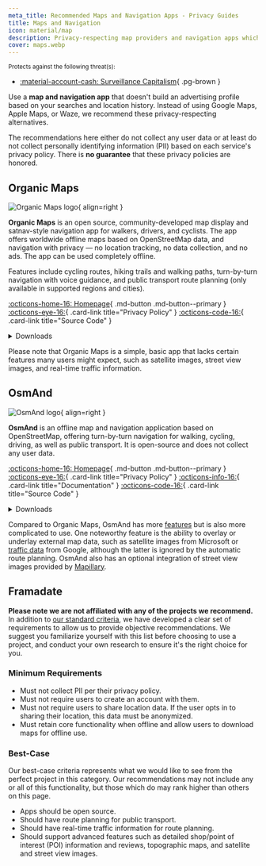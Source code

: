 ```yaml
---
meta_title: Recommended Maps and Navigation Apps - Privacy Guides
title: Maps and Navigation
icon: material/map
description: Privacy-respecting map providers and navigation apps which don't build an advertising profile based on your searches and locations.
cover: maps.webp
---
```


<small>Protects against the following threat(s):</small>

- [:material-account-cash: Surveillance Capitalism](basics/common-threats.md#surveillance-as-a-business-model){ .pg-brown }

Use a **map and navigation app** that doesn't build an advertising profile based on your searches and location history. Instead of using Google Maps, Apple Maps, or Waze, we recommend these privacy-respecting alternatives.

The recommendations here either do not collect any user data or at least do not collect personally identifying information (PII) based on each service's privacy policy. There is **no guarantee** that these privacy policies are honored.

## Organic Maps

<div class="admonition recommendation" markdown>

![Organic Maps logo](assets/img/maps/organic-maps.svg){ align=right }

**Organic Maps** is an open source, community-developed map display and satnav-style navigation app for walkers, drivers, and cyclists. The app offers worldwide offline maps based on OpenStreetMap data, and navigation with privacy — no location tracking, no data collection, and no ads. The app can be used completely offline.

Features include cycling routes, hiking trails and walking paths, turn-by-turn navigation with voice guidance, and public transport route planning (only available in supported regions and cities).

[:octicons-home-16: Homepage](https://organicmaps.app){ .md-button .md-button--primary }
[:octicons-eye-16:](https://organicmaps.app/privacy){ .card-link title="Privacy Policy" }
[:octicons-code-16:](https://github.com/organicmaps/organicmaps){ .card-link title="Source Code" }

<details class="downloads" markdown><summary>Downloads</summary>

- [:simple-github: GitHub](https://github.com/organicmaps/organicmaps)
- [:simple-googleplay: Google Play](https://play.google.com/store/apps/details?id=app.organicmaps)
- [:simple-appstore: App Store](https://apps.apple.com/app/organic-maps/id1567437057)
- [:simple-linux: Linux](https://flathub.org/apps/app.organicmaps.desktop)

</details>

</div>

Please note that Organic Maps is a simple, basic app that lacks certain features many users might expect, such as satellite images, street view images, and real-time traffic information.

## OsmAnd

<div class="admonition recommendation" markdown>

![OsmAnd logo](assets/img/maps/osmand.svg){ align=right }

**OsmAnd** is an offline map and navigation application based on OpenStreetMap, offering turn-by-turn navigation for walking, cycling, driving, as well as public transport. It is open-source and does not collect any user data.

[:octicons-home-16: Homepage](https://osmand.net){ .md-button .md-button--primary }
[:octicons-eye-16:](https://osmand.net/docs/legal/privacy-policy){ .card-link title="Privacy Policy" }
[:octicons-info-16:](https://osmand.net/docs/intro){ .card-link title="Documentation" }
[:octicons-code-16:](https://github.com/osmandapp){ .card-link title="Source Code" }

<details class="downloads" markdown><summary>Downloads</summary>

- [:simple-googleplay: Google Play](https://play.google.com/store/apps/details?id=net.osmand)
- [:simple-android: Android](https://osmand.net/docs/versions/free-versions)
- [:simple-appstore: App Store](https://apps.apple.com/us/app/osmand-maps-travel-navigate/id934850257)

</details>

</div>

Compared to Organic Maps, OsmAnd has more [features](https://wiki.openstreetmap.org/wiki/OsmAnd#Features) but is also more complicated to use. One noteworthy feature is the ability to overlay or underlay external map data, such as satellite images from Microsoft or [traffic data](https://web.archive.org/web/20211203063453/http://themm.net/public/osmand_traffic) from Google, although the latter is ignored by the automatic route planning. OsmAnd also has an optional integration of street view images provided by [Mapillary](https://mapillary.com).

## Framadate

**Please note we are not affiliated with any of the projects we recommend.** In addition to [our standard criteria](about/criteria.md), we have developed a clear set of requirements to allow us to provide objective recommendations. We suggest you familiarize yourself with this list before choosing to use a project, and conduct your own research to ensure it's the right choice for you.

### Minimum Requirements

- Must not collect PII per their privacy policy.
- Must not require users to create an account with them.
- Must not require users to share location data. If the user opts in to sharing their location, this data must be anonymized.
- Must retain core functionality when offline and allow users to download maps for offline use.

### Best-Case

Our best-case criteria represents what we would like to see from the perfect project in this category. Our recommendations may not include any or all of this functionality, but those which do may rank higher than others on this page.

- Apps should be open source.
- Should have route planning for public transport.
- Should have real-time traffic information for route planning.
- Should support advanced features such as detailed shop/point of interest (POI) information and reviews, topographic maps, and satellite and street view images.
